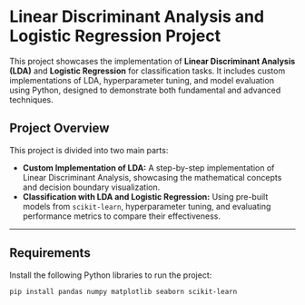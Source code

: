 # Linear Discriminant Analysis and Logistic Regression Project

This project showcases the implementation of **Linear Discriminant Analysis (LDA)** and **Logistic Regression** for classification tasks. It includes custom implementations of LDA, hyperparameter tuning, and model evaluation using Python, designed to demonstrate both fundamental and advanced techniques.


## Project Overview
This project is divided into two main parts:
- **Custom Implementation of LDA:** A step-by-step implementation of Linear Discriminant Analysis, showcasing the mathematical concepts and decision boundary visualization.
- **Classification with LDA and Logistic Regression:** Using pre-built models from `scikit-learn`, hyperparameter tuning, and evaluating performance metrics to compare their effectiveness.

---

## Requirements
Install the following Python libraries to run the project:

```bash
pip install pandas numpy matplotlib seaborn scikit-learn
